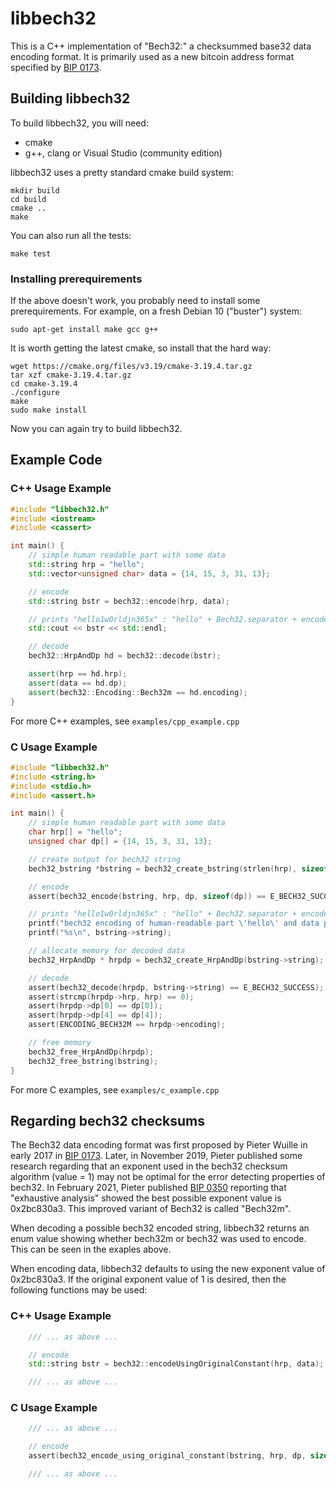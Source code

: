 # libbech32

This is a C++ implementation of "Bech32:" a checksummed base32 data
encoding format. It is primarily used as a new bitcoin address format
specified by [BIP 0173](https://github.com/bitcoin/bips/blob/master/bip-0173.mediawiki). 

## Building libbech32

To build libbech32, you will need:

* cmake
* g++, clang or Visual Studio (community edition)

libbech32 uses a pretty standard cmake build system:

```
mkdir build
cd build
cmake ..
make
```

You can also run all the tests:

```
make test
```

### Installing prerequirements

If the above doesn't work, you probably need to install some
prerequirements. For example, on a fresh Debian 10 ("buster") system:

```
sudo apt-get install make gcc g++
```

It is worth getting the latest cmake, so install that the hard way:

```
wget https://cmake.org/files/v3.19/cmake-3.19.4.tar.gz
tar xzf cmake-3.19.4.tar.gz
cd cmake-3.19.4
./configure
make 
sudo make install
```

Now you can again try to build libbech32.

## Example Code

### C++ Usage Example

```cpp
#include "libbech32.h"
#include <iostream>
#include <cassert>

int main() {
    // simple human readable part with some data
    std::string hrp = "hello";
    std::vector<unsigned char> data = {14, 15, 3, 31, 13};

    // encode
    std::string bstr = bech32::encode(hrp, data);

    // prints "hello1w0rldjn365x" : "hello" + Bech32.separator + encoded data + 6 char checksum
    std::cout << bstr << std::endl;

    // decode
    bech32::HrpAndDp hd = bech32::decode(bstr);

    assert(hrp == hd.hrp);
    assert(data == hd.dp);
    assert(bech32::Encoding::Bech32m == hd.encoding);
}
```

For more C++ examples, see `examples/cpp_example.cpp`

### C Usage Example

```C
#include "libbech32.h"
#include <string.h>
#include <stdio.h>
#include <assert.h>

int main() {
    // simple human readable part with some data
    char hrp[] = "hello";
    unsigned char dp[] = {14, 15, 3, 31, 13};

    // create output for bech32 string
    bech32_bstring *bstring = bech32_create_bstring(strlen(hrp), sizeof(dp));

    // encode
    assert(bech32_encode(bstring, hrp, dp, sizeof(dp)) == E_BECH32_SUCCESS);

    // prints "hello1w0rldjn365x" : "hello" + Bech32.separator + encoded data + 6 char checksum
    printf("bech32 encoding of human-readable part \'hello\' and data part \'[14, 15, 3, 31, 13]\' is:\n");
    printf("%s\n", bstring->string);

    // allocate memory for decoded data
    bech32_HrpAndDp * hrpdp = bech32_create_HrpAndDp(bstring->string);

    // decode
    assert(bech32_decode(hrpdp, bstring->string) == E_BECH32_SUCCESS);
    assert(strcmp(hrpdp->hrp, hrp) == 0);
    assert(hrpdp->dp[0] == dp[0]);
    assert(hrpdp->dp[4] == dp[4]);
    assert(ENCODING_BECH32M == hrpdp->encoding);

    // free memory
    bech32_free_HrpAndDp(hrpdp);
    bech32_free_bstring(bstring);
}
```

For more C examples, see `examples/c_example.cpp`


## Regarding bech32 checksums

The Bech32 data encoding format was first proposed by Pieter Wuille in early 2017 in
[BIP 0173](https://github.com/bitcoin/bips/blob/master/bip-0173.mediawiki). Later, in November 2019, Pieter published
some research regarding that an exponent used in the bech32 checksum algorithm (value = 1) may not be
optimal for the error detecting properties of bech32. In February 2021, Pieter published
[BIP 0350](http://www.example.com) reporting that "exhaustive analysis" showed the best possible exponent value is
0x2bc830a3. This improved variant of Bech32 is called "Bech32m".

When decoding a possible bech32 encoded string, libbech32 returns an enum value showing whether bech32m or bech32
was used to encode. This can be seen in the exaples above.

When encoding data, libbech32 defaults to using the new exponent value of 0x2bc830a3. If the original exponent value
of 1 is desired, then the following functions may be used:

### C++ Usage Example

```cpp
    /// ... as above ...

    // encode
    std::string bstr = bech32::encodeUsingOriginalConstant(hrp, data);

    /// ... as above ...
```

### C Usage Example

```C
    /// ... as above ...

    // encode
    assert(bech32_encode_using_original_constant(bstring, hrp, dp, sizeof(dp)) == E_BECH32_SUCCESS);

    /// ... as above ...
```
